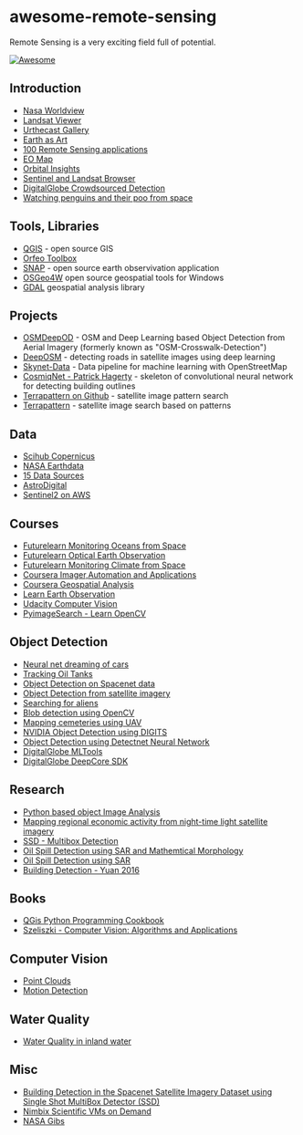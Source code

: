 # awesome-remote-sensing

Remote Sensing is a very exciting field full of potential.

[![Awesome](https://cdn.rawgit.com/sindresorhus/awesome/d7305f38d29fed78fa85652e3a63e154dd8e8829/media/badge.svg)](https://github.com/sindresorhus/awesome)

## Introduction

* [Nasa Worldview](worldview.earthdata.nasa.gov)
* [Landsat Viewer](http://landsatappv1p3.s3-website-us-west-2.amazonaws.com/)
* [Urthecast Gallery](http://gallery.urthecast.com/)
* [Earth as Art](http://www.nasa.gov/pdf/703154main_earth_art-ebook.pdf)
* [100 Remote Sensing applications](http://gisgeography.com/100-earth-remote-sensing-applications-uses/)
* [EO Map](http://eoapp.eomap.com/)
* [Orbital Insights](https://orbitalinsight.com/)
* [Sentinel and Landsat Browser](https://remotepixel.ca/projects/satellitesearch.html)
* [DigitalGlobe Crowdsourced Detection](http://www.tomnod.com/)
* [Watching penguins and their poo from space](http://www.bbc.com/earth/story/20141210-surprising-use-of-penguin-poo)

## Tools, Libraries

* [QGIS](http://qgis.org/en/site/) - open source GIS 
* [Orfeo Toolbox](https://www.orfeo-toolbox.org/)
* [SNAP](http://step.esa.int/main/toolboxes/snap/) - open source earth observivation application
* [OSGeo4W](https://trac.osgeo.org/osgeo4w/) open source geospatial tools for Windows
* [GDAL](http://www.gdal.org/) geospatial analysis library


## Projects

* [OSMDeepOD](https://github.com/geometalab/OSMDeepOD) - OSM and Deep Learning based Object Detection from Aerial Imagery (formerly known as "OSM-Crosswalk-Detection")
* [DeepOSM](https://github.com/trailbehind/DeepOSM) - detecting roads in satellite images using deep learning
* [Skynet-Data](https://github.com/developmentseed/skynet-data) - Data pipeline for machine learning with OpenStreetMap
* [CosmiqNet - Patrick Hagerty](https://gist.github.com/hagerty) - skeleton of convolutional neural network for detecting building outlines
* [Terrapattern on Github](https://github.com/CreativeInquiry/terrapattern) - satellite image pattern search
* [Terrapattern](http://www.terrapattern.com/about) - satellite image search based on patterns

## Data

* [Scihub Copernicus](https://scihub.copernicus.eu/)
* [NASA Earthdata](https://earthdata.nasa.gov/earth-observation-data)
* [15 Data Sources](http://gisgeography.com/free-satellite-imagery-data-list/)
* [AstroDigital](https://fetch.astrodigital.com)
* [Sentinel2 on AWS](https://aws.amazon.com/public-datasets/sentinel-2/)

## Courses

* [Futurelearn Monitoring Oceans from Space](https://www.futurelearn.com/courses/oceans-from-space/1)
* [Futurelearn Optical Earth Observation](https://www.futurelearn.com/courses/optical-earth-observation)
* [Futurelearn Monitoring Climate from Space](https://www.futurelearn.com/courses/climate-from-space)
* [Coursera Imager,Automation and Applications](https://www.coursera.org/learn/gis-applications)
* [Coursera Geospatial Analysis](https://www.coursera.org/learn/gis-capstone)
* [Learn Earth Observation](http://www.learn-eo.org/index.php)
* [Udacity Computer Vision](https://classroom.udacity.com/courses/ud810/)
* [PyimageSearch - Learn OpenCV](http://www.pyimagesearch.com/start-here-learn-computer-vision-opencv/)

## Object Detection

* [Neural net dreaming of cars](https://orbitalinsight.com/neural-net-dreams-cars/)
* [Tracking Oil Tanks](medium.com/from-the-macroscope/the-science-behind-the-signal-tracking-unknown-oil-tanks-around-the-world-9fc917e25795)
* [Object Detection on Spacenet data](https://medium.com/the-downlinq/object-detection-on-spacenet-5e691961d257#.b03fcas3i)
* [Object Detection from satellite imagery](https://medium.com/the-downlinq/object-detection-in-satellite-imagery-a-low-overhead-approach-part-ii-893f40122f92#.rcnyseewi)
* [Searching for aliens](http://www.machinalis.com/blog/searching-for-aliens/)
* [Blob detection using OpenCV](https://www.learnopencv.com/blob-detection-using-opencv-python-c/)
* [Mapping cemeteries using UAV](http://www.directionsmag.com/entry/uas-mapping-of-cemeteWetlandsthe-czech-republic/388595)
* [NVIDIA Object Detection using DIGITS](https://devblogs.nvidia.com/parallelforall/exploring-spacenet-dataset-using-digits/)
* [Object Detection using Detectnet Neural Network](https://devblogs.nvidia.com/parallelforall/detectnet-deep-neural-network-object-detection-digits/)
* [DigitalGlobe MLTools](https://github.com/DigitalGlobe/mltools)
* [DigitalGlobe DeepCore SDK](https://github.com/DigitalGlobe/DeepCore)

## Research

* [Python based object Image Analysis](http://www.mdpi.com/2072-4292/6/7/6111/htm)
* [Mapping regional economic activity from night-time light satellite imagery](http://www.sciencedirect.com/science/article/pii/S0921800905001254)
* [SSD - Multibox Detection](https://arxiv.org/abs/1512.02325)
* [Oil Spill Detection using SAR and Mathemtical Morphology](http://citeseerx.ist.psu.edu/viewdoc/summary?doi=10.1.1.81.3086)
* [Oil Spill Detection using SAR](https://pdfs.semanticscholar.org/ed90/eb344aa14b91321fd30d44a806c0ff6e3b39.pdf)
* [Building Detection - Yuan 2016](https://arxiv.org/pdf/1602.06564v1.pdf)

## Books

* [QGis Python Programming Cookbook](https://www.packtpub.com/application-development/qgis-python-programming-cookbook)
* [Szeliszki - Computer Vision: Algorithms and Applications](http://szeliski.org/Book/)

## Computer Vision

* [Point Clouds](http://pointclouds.org)
* [Motion Detection](http://www.pyimagesearch.com/2015/05/25/basic-motion-detection-and-tracking-with-python-and-opencv/)

## Water Quality

* [Water Quality in inland water](http://www.mcilvainecompany.com/Decision_Tree/subscriber/articles/Water_Quality_in_Slightly_Polluted_Inland_Water_Body.pdf)

## Misc

* [Building Detection in the Spacenet Satellite Imagery Dataset using Single Shot MultiBox Detector (SSD)](https://github.com/aurotripathy/ssd-spacenet)
* [Nimbix Scientific VMs on Demand](https://www.nimbix.net/nimbix-cloud-demand-pricing)
* [NASA Gibs](https://github.com/nasa-gibs)

